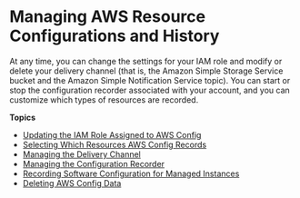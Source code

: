 # Managing AWS Resource Configurations and History<a name="manage-config"></a>

At any time, you can change the settings for your IAM role and modify or delete your delivery channel \(that is, the Amazon Simple Storage Service bucket and the Amazon Simple Notification Service topic\)\. You can start or stop the configuration recorder associated with your account, and you can customize which types of resources are recorded\. 

**Topics**
+ [Updating the IAM Role Assigned to AWS Config](update-iam-role.md)
+ [Selecting Which Resources AWS Config Records](select-resources.md)
+ [Managing the Delivery Channel](manage-delivery-channel.md)
+ [Managing the Configuration Recorder](stop-start-recorder.md)
+ [Recording Software Configuration for Managed Instances](recording-managed-instance-inventory.md)
+ [Deleting AWS Config Data](delete-config-data-with-retention-period.md)